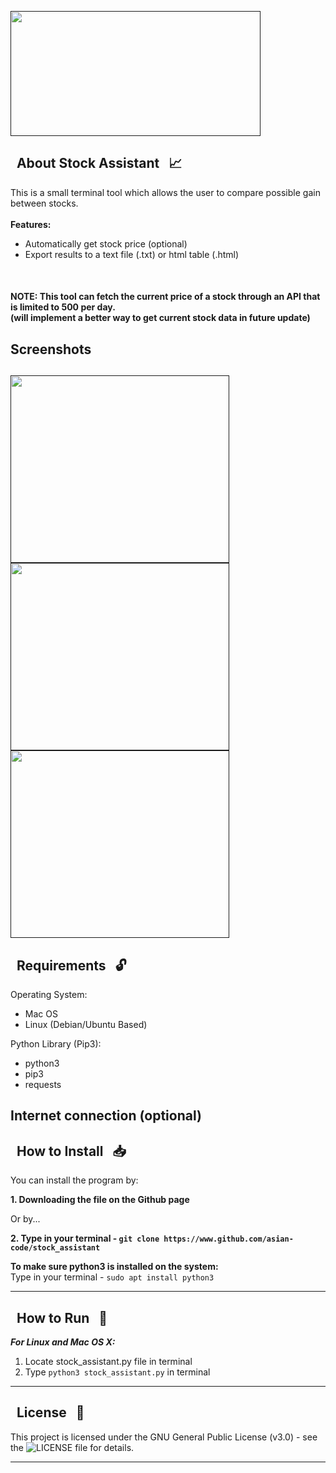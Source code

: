<a href="" target="_blank"><img src="https://raw.githubusercontent.com/asian-code/stock_assistant/master/Images/logo.png" align="top" border="0" width="400" height="200"></a>
##  &nbsp; About Stock Assistant &nbsp; :chart_with_upwards_trend:

This is a small terminal tool which allows the user to compare possible gain between stocks.<br><br>
**Features:**
* Automatically get stock price (optional)
* Export results to a text file (.txt) or html table (.html)

<br>

#### NOTE: This tool can fetch the current price of a stock through an API that is limited to 500 per day. <br>(will implement a better way to get current stock data in future update)
## Screenshots
<a href="" target="_blank"><img src="https://raw.githubusercontent.com/asian-code/stock_assistant/master/Images/autoPrice.png" align="top" border="0" width="350" height="300"></a>
<a href="" target="_blank"><img src="https://raw.githubusercontent.com/asian-code/stock_assistant/master/Images/savemenu.png" align="top" border="0" width="350" height="300"></a>
<a href="" target="_blank"><img src="https://raw.githubusercontent.com/asian-code/stock_assistant/master/Images/htmlTable.png" align="top" border="0" width="350" height="300"></a>
------------------------------------------------------------------------

##  &nbsp; Requirements &nbsp; :unlock:

Operating System:
* Mac OS 
* Linux (Debian/Ubuntu Based)

Python Library (Pip3):
* python3
* pip3
* requests

Internet connection (optional)
------------------------------------------------------------------------

##  &nbsp; How to Install &nbsp; :inbox_tray:

You can install the program by:

**1. Downloading the file on the Github page**

Or by...

**2. Type in your terminal - `git clone https://www.github.com/asian-code/stock_assistant`**

**To make sure python3 is installed on the system:**<br>
Type in your terminal - `sudo apt install python3` <br>

------------------------------------------------------------------------

## &nbsp; How to Run &nbsp; :running:

***For Linux and Mac OS X:***
1. Locate stock_assistant.py file in terminal<br>
2. Type `python3 stock_assistant.py` in terminal

------------------------------------------------------------------------

##  &nbsp; License &nbsp; :page_with_curl:

This project is licensed under the GNU General Public License (v3.0) - see the ![LICENSE](https://github.com/asian-code/stockCompare/blob/master/LICENSE) file for details.

------------------------------------------------------------------------
